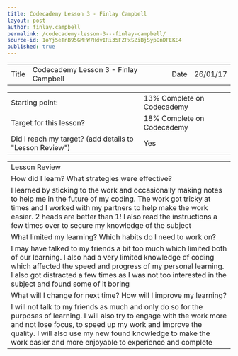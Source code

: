 ```yaml
---
title: Codecademy Lesson 3 - Finlay Campbell
layout: post
author: finlay.campbell
permalink: /codecademy-lesson-3---finlay-campbell/
source-id: 1oYj5eTnB95GMHW7HdvIRi35FZPxSZiBjSypQnDFEKE4
published: true
---
```

<table>
  <tr>
    <td>Title</td>
    <td>Codecademy Lesson 3 - Finlay Campbell</td>
    <td>Date</td>
    <td>26/01/17</td>
  </tr>
</table>


<table>
  <tr>
    <td>Starting point:</td>
    <td>13% Complete on Codecademy</td>
  </tr>
  <tr>
    <td>Target for this lesson?</td>
    <td>18% Complete on Codecademy</td>
  </tr>
  <tr>
    <td>Did I reach my target? 
(add details to "Lesson Review")</td>
    <td>Yes</td>
  </tr>
</table>


<table>
  <tr>
    <td>Lesson Review</td>
  </tr>
  <tr>
    <td>How did I learn? What strategies were effective? </td>
  </tr>
  <tr>
    <td>I learned by sticking to the work and occasionally making notes to help me in the future of my coding. The work got tricky at times and I worked with my partners to help make the work easier. 2 heads are better than 1! I also read the instructions a few times over to secure my knowledge of the subject</td>
  </tr>
  <tr>
    <td>What limited my learning? Which habits do I need to work on? </td>
  </tr>
  <tr>
    <td>I may have talked to my friends a bit too much which limited both of our learning. I also had a very limited knowledge of coding which affected the speed and progress of my personal learning. I also got distracted a few times as I was not too interested in the subject and found some of it boring</td>
  </tr>
  <tr>
    <td>What will I change for next time? How will I improve my learning?</td>
  </tr>
  <tr>
    <td>I will not talk to my friends as much and only do so for the purposes of learning. I will also try to engage with the work more and not lose focus, to speed up my work and improve the quality. I will also use my new found knowledge to make the work easier and more enjoyable to experience and complete</td>
  </tr>
</table>


